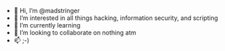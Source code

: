 - 👋 Hi, I’m @madstringer
- 👀 I’m interested in all things hacking, information security, and scripting
- 🌱 I’m currently learning
- 💞️ I’m looking to collaborate on nothing atm
- 📫 ;-)

<!---
madstringer/madstringer is a ✨ special ✨ repository because its `README.md` (this file) appears on your GitHub profile.
You can click the Preview link to take a look at your changes.
--->
